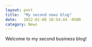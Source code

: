 ```yaml
---
layout: post
title:  "My second news blog"
date:   2022-01-08 10:54:44 -0500
category: News
---
```

Welcome to my second business blog!
